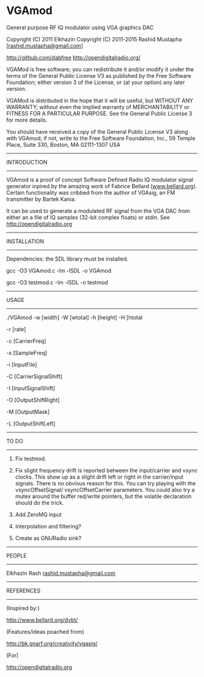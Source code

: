# VGAmod
General purpose RF IQ modulator using VGA graphics DAC

Copyright (C) 2011 Elkhazin
Copyright (C) 2011-2015 Rashid Mustapha [rashid.mustapha@gmail.com]

http://github.com/dabfree
http://opendigitalradio.org/

VGAMod is free software; you can redistribute it and/or
modify it under the terms of the General Public License V3 as 
published by the Free Software Foundation; either version 3 of the
License, or (at your option) any later version.

VGAMod is distributed in the hope that it will be useful, but WITHOUT
ANY WARRANTY; without even the implied warranty of MERCHANTABILITY or
FITNESS FOR A PARTICULAR PURPOSE.  See the General Public License 3 for
more details.

You should have received a copy of the General Public License V3 along 
with VGAmod; if not, write to the Free Software
Foundation, Inc., 59 Temple Place, Suite 330, Boston, MA  02111-1307  USA

*********************
INTRODUCTION
*********************

VGAmod is a proof of concept Software Defined Radio IQ modulator signal generator
inpired by the amazing work of Fabrice Bellard (www.bellard.org). Certain 
functionality was cribbed from the author of VGAsig, an FM transmitter by Bartek 
Kania.

It can be used to generate a modulated RF signal from the VGA DAC from either an 
a file of IQ samples (32-bit complex floats) or stdin.
See http://opendigitalradio.org

*********************
INSTALLATION
*********************

Dependencies: the SDL library must be installed.

gcc -O3 VGAmod.c  -lm -lSDL -o VGAmod
 
gcc -O3 testmod.c  -lm -lSDL -o testmod


*********************
USAGE
*********************

./VGAmod -w [width] -W [wtotal] -h [height] -H [htotal


-r [rate]
 
-c [CarrierFreq]
 
-s [SampleFreq] 

-i [InputFile]

-C [CarrierSignalShift] 

-I [InputSignalShift]

-O [OutputShiftRight] 

-M [OutputMask] 

-L [OutputShiftLeft]


*********************
TO DO
*********************

1.
    Fix testmod.

2.
    Fix slight frequency drift is reported between the input/carrier and vsync clocks.
This show up as a slight 
drift left or right in the carrier/input signals. There
is no obvious reason for this. You can 
try playing with the vsyncOffsetSignal/
vsyncOffsetCarrier parameters. You could also try a mutex 
around the buffer 
red/write pointers, but the volatile declaration should do the trick.

3.
    Add ZeroMQ input

4.
    Interpolation and filtering?

5.
    Create as GNURadio sink?


*********************
PEOPLE
*********************

Elkhazin
Rash <rashid.mustapha@gmail.com>


*********************
REFERENCES
*********************
(Inspired by:)

http://www.bellard.org/dvbt/

(Features/ideas poached from)

http://bk.gnarf.org/creativity/vgasig/

(For)

http://opendigitalradio.org
